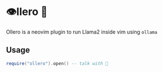 # 👁️llero 🦙

Ollero is a neovim plugin to run Llama2 inside vim using `ollama`

## Usage

```lua
require("ollero").open() -- talk with 🦙
```
